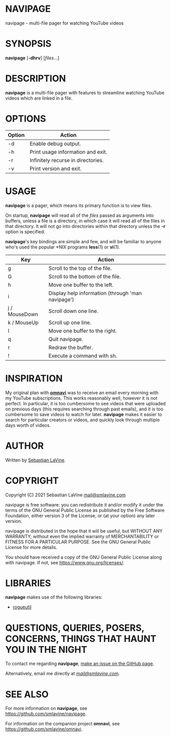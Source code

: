 # NAVIPAGE

navipage - multi-file pager for watching YouTube videos

# SYNOPSIS

**navipage** \[**-dhrv**\] \[_files_...\]

# DESCRIPTION

**navipage** is a multi-file pager with features to streamline watching YouTube videos which are linked in a file.

# OPTIONS

Option | Action
-------|-------
-d     | Enable debug output.
-h     | Print usage information and exit.
-r     | Infinitely recurse in directories.
-v     | Print version and exit.

# USAGE

**navipage** is a pager, which means its primary function is to view files.

On startup, **navipage** will read all of the _files_ passed as arguments into
buffers, unless a file is a directory, in which case it will read all of the
files in that directory. It will not go into directories within that
directory unless the **-r** option is specified.

**navipage**'s key bindings are simple and few, and will be familiar to
anyone who's used the popular \*NIX programs **less**(1) or **vi**(1).

Key           | Action
--------------|-------
g             | Scroll to the top of the file.
G             | Scroll to the bottom of the file.
h             | Move one buffer to the left.
i             | Display help information (through 'man navipage')
j / MouseDown | Scroll down one line.
k / MouseUp   | Scroll up one line.
l             | Move one buffer to the right.
q             | Quit navipage.
r             | Redraw the buffer.
!             | Execute a command with sh.

# INSPIRATION

My original plan with [**omnavi**](https://github.com/smlavine/omnavi) was to
receive an email every morning with my YouTube subscriptions. This works
reasonably well, however it is not perfect.  In particular, it is too
cumbersome to see videos that were uploaded on previous days (this requires
searching through past emails), and it is too cumbersome to save videos to
watch for later. **navipage** makes it easier to search for particular creators
or videos, and quickly look through multiple days worth of videos.

# AUTHOR

Written by [Sebastian LaVine](https://smlavine.com).

# COPYRIGHT

Copyright (C) 2021 Sebastian LaVine <mail@smlavine.com>

navipage is free software: you can redistribute it and/or modify
it under the terms of the GNU General Public License as published by
the Free Software Foundation, either version 3 of the License, or
(at your option) any later version.

navipage is distributed in the hope that it will be useful,
but WITHOUT ANY WARRANTY; without even the implied warranty of
MERCHANTABILITY or FITNESS FOR A PARTICULAR PURPOSE. See the
GNU General Public License for more details.

You should have received a copy of the GNU General Public License
along with navipage. If not, see <https://www.gnu.org/licenses/>.

# LIBRARIES

**navipage** makes use of the following libraries:
- [rogueutil](https://github.com/sakhmatd/rogueutil)

# QUESTIONS, QUERIES, POSERS, CONCERNS, THINGS THAT HAUNT YOU IN THE NIGHT

To contact me regarding **navipage**, [make an issue on the GitHub page](https://github.com/smlavine/navipage/issues).

Alternatively, email me directly at *mail@smlavine.com*.

# SEE ALSO

For more information on **navipage**, see
<https://github.com/smlavine/navipage>.

For information on the companion project **omnavi**, see
<https://github.com/smlavine/omnavi>.
